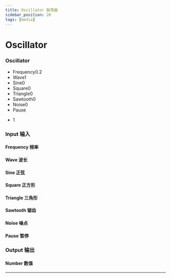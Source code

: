 ```yaml
---
title: Oscillator 振荡器
sidebar_position: 20
tags: [media]
---
```


# Oscillator



<div className="patch-container">
    <div className="patch processor">
        <h3>Oscillator</h3>
        <ul className="inputs">
            <li>Frequency<span>0.2</span></li>
            <li>Wave<span>1</span></li>
            <li>Sine<span>0</span></li>
            <li>Square<span>0</span></li>
            <li>Triangle<span>0</span></li>
            <li>Sawtooth<span>0</span></li>
            <li>Noise<span>0</span></li>
            <li>Pause<span className="checkbox-off"></span></li>
        </ul>
        <ul className="outputs">
            <li><span>1</span></li>
        </ul>
    </div>
</div>

<div className="port-descriptions">
<div className="inputs">

### Input 输入

#### Frequency 频率

#### Wave 波长

#### Sine 正弦

#### Square 正方形

#### Triangle 三角形

#### Sawtooth 锯齿

#### Noise 噪点

#### Pause 暂停


</div>
<div className="outputs">

### Output 输出

#### Number 数值


</div>
</div>


------

